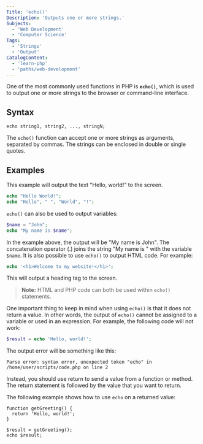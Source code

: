```yaml
---
Title: 'echo()'
Description: 'Outputs one or more strings.'
Subjects:
  - 'Web Development'
  - 'Computer Science'
Tags:
  - 'Strings'
  - 'Output'
CatalogContent:
  - 'learn-php'
  - 'paths/web-development'
---
```


One of the most commonly used functions in PHP is **`echo()`**, which is used to output one or more strings to the browser or command-line interface.

## Syntax

```pseudo
echo string1, string2, ..., stringN;
```

The `echo()` function can accept one or more strings as arguments, separated by commas. The strings can be enclosed in double or single quotes.

## Examples

This example will output the text "Hello, world!" to the screen.

```php
echo "Hello World!";
echo "Hello", " ", "World", "!";
```

`echo()` can also be used to output variables:

```php
$name = "John";
echo "My name is $name";
```

In the example above, the output will be "My name is John".
The concatenation operator (.) joins the string "My name is " with the variable `$name`.
It is also possible to use `echo()` to output HTML code. For example:

```php
echo '<h1>Welcome to my website!</h1>';
```

This will output a heading tag to the screen.

> **Note:** HTML and PHP code can both be used within `echo()` statements.

One important thing to keep in mind when using `echo()` is that it does not return a value. In other words, the output of `echo()` cannot be assigned to a variable or used in an expression.
For example, the following code will not work:

```php
$result = echo 'Hello, world!';
```

The output error will be something like this:

```shell
Parse error: syntax error, unexpected token "echo" in /home/user/scripts/code.php on line 2
```

Instead, you should use return to send a value from a function or method. The return statement is followed by the value that you want to return.

The following example shows how to use `echo` on a returned value:

```codebyte/php
function getGreeting() {
  return 'Hello, world!';
}

$result = getGreeting();
echo $result;
```
